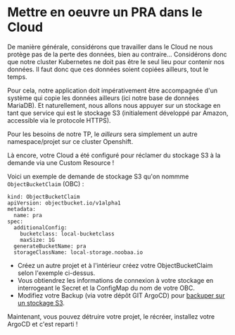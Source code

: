 # Mettre en oeuvre un PRA dans le Cloud

De manière générale, considérons que travailler dans le Cloud ne nous protège pas de la perte des données, bien au contraire... Considérons donc que notre cluster Kubernetes ne doit pas être le seul lieu pour contenir nos données. Il faut donc que ces données soient copiées ailleurs, tout le temps.

Pour cela, notre application doit impérativement être accompagnée d'un système qui copie les données ailleurs (ici notre base de données MariaDB). Et naturellement, nous allons nous appuyer sur un stockage en tant que service qui est le stockage S3 (initialement développé par Amazon, accessible via le protocole HTTPS).

Pour les besoins de notre TP, le *ailleurs* sera simplement un autre namespace/projet sur ce cluster Openshift.

Là encore, votre Cloud a été configuré pour réclamer du stockage S3 à la demande via une Custom Resource !

Voici un exemple de demande de stockage S3 qu'on nommme `ObjectBucketClaim` (OBC) :

```
kind: ObjectBucketClaim
apiVersion: objectbucket.io/v1alpha1
metadata:
  name: pra
spec:
  additionalConfig:
    bucketclass: local-bucketclass
    maxSize: 1G
  generateBucketName: pra
  storageClassName: local-storage.noobaa.io
```

- Créez un autre projet et à l'intérieur créez votre ObjectBucketClaim selon l'exemple ci-dessus.
- Vous obtiendrez les informations de connexion à votre stockage en interrogeant le Secret et la ConfigMap du nom de votre OBC.
- Modifiez votre Backup (via votre dépôt GIT ArgoCD) pour [backuper sur un stockage S3](https://github.com/mariadb-operator/mariadb-operator/blob/main/examples/manifests/backup_s3.yaml). 

Maintenant, vous pouvez détruire votre projet, le récréer, installez votre ArgoCD et c'est reparti !